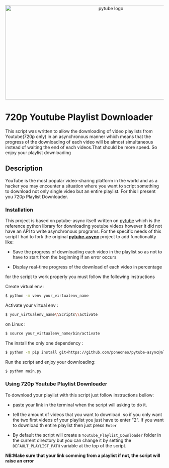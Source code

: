 <div align="center">
  <p>
    <a href="#"><img src="image/pile-logos.jpg" width="656" height="300" alt="pytube logo" /></a>
  </p>
  <p align="center">

  </p>
</div>

# 720p Youtube Playlist Downloader
This script was written to allow the downloading of video playlists from Youtube(720p only) in an asynchronous manner which means that the progress of the downloading of each video will be almost simultaneous instead of waiting the end of each videos.That should be more speed. So enjoy your playlist downloading

## Description
YouTube is the most popular video-sharing platform in the world and as a hacker
you may encounter a situation where you want to script something to download not only single video but an entire playlist. For this I present you 720p Playlist Downloader. 

### Installation
This project is based on pytube-async itself written on [pytube](https://pytube.io/en/latest/) which is the reference python library for downloading youtube videos however it did not have an API to write asynchronous programs. For the specific needs of this script I had to fork the original [**pytube-async**](https://github.com/msemple1111/pytube-async) project to add functionality like:

* Save the progress of downloading each video in the playlist so as not to have to start from the beginning if an error occurs

* Display real-time progress of the download of each video in percentage

for the script to work properly you must follow the following instructions

Create virtual env :
```bash
$ python -m venv your_virtualenv_name
```
Activate your virtual env :
```bash
$ your_virtualenv_name\\Scripts\\activate
```
on Linux :
```bash
$ source your_virtualenv_name/bin/activate
```
The install the only one dependency :

```bash
$ python -m pip install git+https://github.com/poneoneo/pytube-async@allow_resume_when_downloading_crash_aiofile_depency_removed#egg=pytube
```
Run the script and enjoy your downloading:
```bash
$ python main.py
```

### Using 720p Youtube Playlist Downloader
To download your playlist with this script just follow instructions bellow: 

* paste your link in the terminal when the script will asking to do it.

* tell the amount of videos that you want to download. so if you only want the two first videos of your playlist you just have to enter "2". If you want to download th entire playlist then just press `Enter`

* By default the script will create a `Youtube_Playlist_Downloader` folder in the current directory but you can change it by setting the `DEFAULT_PLAYLIST_PATH` variable at the top of the script.

**NB:Make sure that your link comming from a playlist if not, the script will raise an error**

